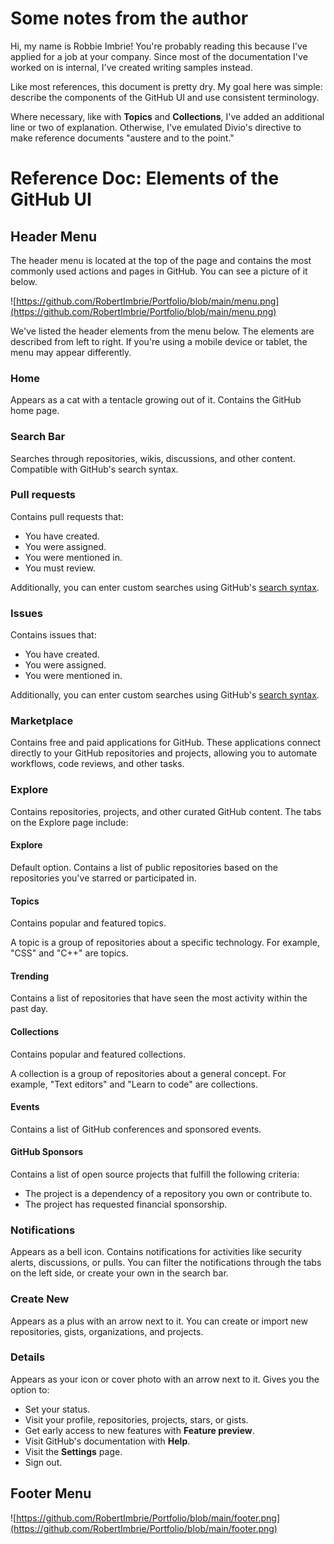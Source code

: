 # Some notes from the author

Hi, my name is Robbie Imbrie! You're probably reading this because I've applied for a job at your company. Since most of the documentation I've worked on is internal, I've created writing samples instead.

Like most references, this document is pretty dry. My goal here was simple: describe the components of the GitHub UI and use consistent terminology.

Where necessary, like with **Topics** and **Collections**, I've added an additional line or two of explanation. Otherwise, I've emulated Divio's directive to make reference documents "austere and to the point."

# Reference Doc: Elements of the GitHub UI

## Header Menu

The header menu is located at the top of the page and contains the most commonly used actions and pages in GitHub. You can see a picture of it below.

![https://github.com/RobertImbrie/Portfolio/blob/main/menu.png](https://github.com/RobertImbrie/Portfolio/blob/main/menu.png)

We've listed the header elements from the menu below. The elements are described from left to right. If you're using a mobile device or tablet, the menu may appear differently.

### Home

Appears as a cat with a tentacle growing out of it. Contains the GitHub home page.

### Search Bar

Searches through repositories, wikis, discussions, and other content. Compatible with GitHub's search syntax.

### Pull requests

Contains pull requests that:

- You have created.
- You were assigned.
- You were mentioned in.
- You must review.

Additionally, you can enter custom searches using GitHub's [search syntax](https://docs.github.com/en/github/searching-for-information-on-github/understanding-the-search-syntax).

### Issues

Contains issues that:

- You have created.
- You were assigned.
- You were mentioned in.

Additionally, you can enter custom searches using GitHub's [search syntax](https://docs.github.com/en/github/searching-for-information-on-github/understanding-the-search-syntax).

### Marketplace

Contains free and paid applications for GitHub. These applications connect directly to your GitHub repositories and projects, allowing you to automate workflows, code reviews, and other tasks.

### Explore

Contains repositories, projects, and other curated GitHub content. The tabs on the Explore page include:

#### Explore

Default option. Contains a list of public repositories based on the repositories you've starred or participated in.

#### Topics

Contains popular and featured topics.

A topic is a group of repositories about a specific technology. For example, "CSS" and "C++" are topics.

#### Trending

Contains a list of repositories that have seen the most activity within the past day.

#### Collections

Contains popular and featured collections.

A collection is a group of repositories about a general concept. For example, "Text editors" and "Learn to code" are collections.

#### Events

Contains a list of GitHub conferences and sponsored events.

#### GitHub Sponsors

Contains a list of open source projects that fulfill the following criteria:

- The project is a dependency of a repository you own or contribute to.
- The project has requested financial sponsorship.

### Notifications

Appears as a bell icon. Contains notifications for activities like security alerts, discussions, or pulls. You can filter the notifications through the tabs on the left side, or create your own in the search bar.

### Create New

Appears as a plus with an arrow next to it. You can create or import new repositories, gists, organizations, and projects.

### Details

Appears as your icon or cover photo with an arrow next to it. Gives you the option to:

- Set your status.
- Visit your profile, repositories, projects, stars, or gists.
- Get early access to new features with **Feature preview**.
- Visit GitHub's documentation with **Help**.
- Visit the **Settings** page.
- Sign out.

## Footer Menu

![https://github.com/RobertImbrie/Portfolio/blob/main/footer.png](https://github.com/RobertImbrie/Portfolio/blob/main/footer.png)
